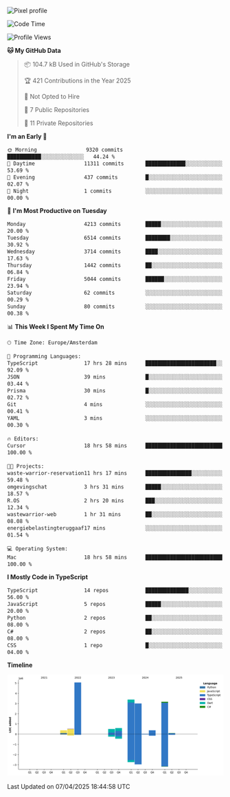 ![Pixel profile](https://pixel-profile.vercel.app/api/github-stats?username=Atchferox&screen_effect=true&theme=rainbow
)


<!--START_SECTION:waka-->
![Code Time](http://img.shields.io/badge/Code%20Time-646%20hrs%203%20mins-blue)

![Profile Views](http://img.shields.io/badge/Profile%20Views-0-blue)

**🐱 My GitHub Data** 

> 📦 104.7 kB Used in GitHub's Storage 
 > 
> 🏆 421 Contributions in the Year 2025
 > 
> 🚫 Not Opted to Hire
 > 
> 📜 7 Public Repositories 
 > 
> 🔑 11 Private Repositories 
 > 
**I'm an Early 🐤** 

```text
🌞 Morning                9320 commits        ███████████░░░░░░░░░░░░░░   44.24 % 
🌆 Daytime                11311 commits       █████████████░░░░░░░░░░░░   53.69 % 
🌃 Evening                437 commits         █░░░░░░░░░░░░░░░░░░░░░░░░   02.07 % 
🌙 Night                  1 commits           ░░░░░░░░░░░░░░░░░░░░░░░░░   00.00 % 
```
📅 **I'm Most Productive on Tuesday** 

```text
Monday                   4213 commits        █████░░░░░░░░░░░░░░░░░░░░   20.00 % 
Tuesday                  6514 commits        ████████░░░░░░░░░░░░░░░░░   30.92 % 
Wednesday                3714 commits        ████░░░░░░░░░░░░░░░░░░░░░   17.63 % 
Thursday                 1442 commits        ██░░░░░░░░░░░░░░░░░░░░░░░   06.84 % 
Friday                   5044 commits        ██████░░░░░░░░░░░░░░░░░░░   23.94 % 
Saturday                 62 commits          ░░░░░░░░░░░░░░░░░░░░░░░░░   00.29 % 
Sunday                   80 commits          ░░░░░░░░░░░░░░░░░░░░░░░░░   00.38 % 
```


📊 **This Week I Spent My Time On** 

```text
🕑︎ Time Zone: Europe/Amsterdam

💬 Programming Languages: 
TypeScript               17 hrs 28 mins      ███████████████████████░░   92.09 % 
JSON                     39 mins             █░░░░░░░░░░░░░░░░░░░░░░░░   03.44 % 
Prisma                   30 mins             █░░░░░░░░░░░░░░░░░░░░░░░░   02.72 % 
Git                      4 mins              ░░░░░░░░░░░░░░░░░░░░░░░░░   00.41 % 
YAML                     3 mins              ░░░░░░░░░░░░░░░░░░░░░░░░░   00.30 % 

🔥 Editors: 
Cursor                   18 hrs 58 mins      █████████████████████████   100.00 % 

🐱‍💻 Projects: 
waste-warrior-reservation11 hrs 17 mins      ███████████████░░░░░░░░░░   59.48 % 
omgevingschat            3 hrs 31 mins       █████░░░░░░░░░░░░░░░░░░░░   18.57 % 
R.OS                     2 hrs 20 mins       ███░░░░░░░░░░░░░░░░░░░░░░   12.34 % 
wastewarrior-web         1 hr 31 mins        ██░░░░░░░░░░░░░░░░░░░░░░░   08.08 % 
energiebelastingteruggaaf17 mins             ░░░░░░░░░░░░░░░░░░░░░░░░░   01.54 % 

💻 Operating System: 
Mac                      18 hrs 58 mins      █████████████████████████   100.00 % 
```

**I Mostly Code in TypeScript** 

```text
TypeScript               14 repos            ██████████████░░░░░░░░░░░   56.00 % 
JavaScript               5 repos             █████░░░░░░░░░░░░░░░░░░░░   20.00 % 
Python                   2 repos             ██░░░░░░░░░░░░░░░░░░░░░░░   08.00 % 
C#                       2 repos             ██░░░░░░░░░░░░░░░░░░░░░░░   08.00 % 
CSS                      1 repo              █░░░░░░░░░░░░░░░░░░░░░░░░   04.00 % 
```



**Timeline**

![Lines of Code chart](https://raw.githubusercontent.com/Atchferox/Atchferox/main/assets/bar_graph.png)


 Last Updated on 07/04/2025 18:44:58 UTC
<!--END_SECTION:waka-->
